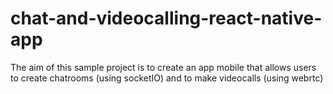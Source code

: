 # chat-and-videocalling-react-native-app
The aim of this sample project is to create an app mobile that allows users to create chatrooms (using socketIO) and to make videocalls (using webrtc)
